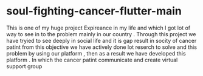 # soul-fighting-cancer-flutter-main
This is one of my huge project Expireance in my life and which I got lot of way to see in to the problem mainly in our country .
Through this project we have tryied to see deeply in social  life and it is gap result in socity of cancer patint 
from this objective we have actively done lot reserch to solve and this problem by using our platform , then as a result we have developed this platform .
In which the cancer patint communicate and create virtual support group
